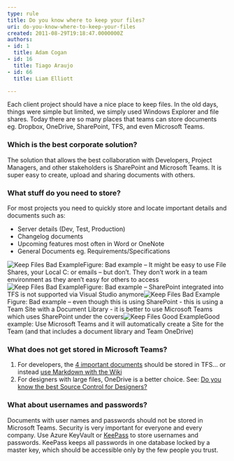 ```yaml
---
type: rule
title: Do you know where to keep your files?
uri: do-you-know-where-to-keep-your-files
created: 2011-08-29T19:18:47.0000000Z
authors:
- id: 1
  title: Adam Cogan
- id: 16
  title: Tiago Araujo
- id: 66
  title: Liam Elliott

---
```


 Each client project should have a nice place to keep files. In the old days, things were simple but limited, we simply used Windows Explorer and file shares. Today there are so many places that teams can store documents eg. Dropbox, OneDrive, SharePoint, TFS, and even Microsoft Teams.
 
### Which is the best corporate solution?


The solution that allows the best collaboration with Developers, Project Managers, and other stakeholders is SharePoint and Microsoft Teams. It is super easy to create, upload and sharing documents with others.

### What stuff do you need to store?​


For most projects you need to quickly store and locate important details and documents such as:

- Server details (Dev, Test, Production)
- Changelog documents
- Upcoming features most often in Word or OneNote
- General Documents eg. Requirements/Specifications



![Keep Files Bad Example](/PublishingImages/Dont-keep-files.jpg)Figure: Bad example – It might be easy to use File Shares, your Local C: or emails – but don’t. They don’t work in a team environment as they aren’t easy for others to access![Keep Files Bad Example](/PublishingImages/keep-files-TFS.jpg)Figure: Bad example – SharePoint integrated into TFS is not supported via Visual Studio anymore![Keep Files Bad Example](/PublishingImages/keep-files-SP.jpg)Figure: Bad example – even though this is using SharePoint - this is using a Team Site with a Document Library - it is better to use Microsoft Teams which uses SharePoint under the covers![Keep Files Good Example](/PublishingImages/keep-files-sp-teams.jpg)Good example: Use Microsoft Teams and it will automatically create a Site for the Team (and that includes a document library and Team OneDrive)
### What does not get stored in Microsoft Teams? 


1. For developers, the [4 important documents](/_layouts/15/FIXUPREDIRECT.ASPX?WebId=3dfc0e07-e23a-4cbb-aac2-e778b71166a2&amp;TermSetId=07da3ddf-0924-4cd2-a6d4-a4809ae20160&amp;TermId=951ffbf9-4066-42f3-a9b7-e0d8603e728b) should be stored in TFS.​​.. or instead [use Markdown with the Wiki](/_layouts/15/FIXUPREDIRECT.ASPX?WebId=3dfc0e07-e23a-4cbb-aac2-e778b71166a2&amp;TermSetId=07da3ddf-0924-4cd2-a6d4-a4809ae20160&amp;TermId=846474eb-27a1-4645-90ee-10a349fef714)
2. For designers with large files, OneDrive is a better choice. See: [Do you know the best Source Control for Designers?](/_layouts/15/FIXUPREDIRECT.ASPX?WebId=3dfc0e07-e23a-4cbb-aac2-e778b71166a2&amp;TermSetId=07da3ddf-0924-4cd2-a6d4-a4809ae20160&amp;TermId=2df3378d-f923-4f3f-8c86-ec1074f7f98b)

### What about usernames and passwords?


Documents with user names and passwords should not be stored in Microsoft Teams. Security is very important for everyone and every company. Use Azure KeyVault or [KeePass](http&#58;//keepass.info/) to store usernames and passwords. KeePass keeps all passwords in one database locked by a master key, which should be accessible only by the few people you trust.

